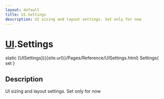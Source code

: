 ```yaml
---
layout: default
title: UI.Settings
description: UI sizing and layout settings. Set only for now
---
```

# [UI]({{site.url}}/Pages/Reference/UI.html).Settings

<div class='signature' markdown='1'>
static [UISettings]({{site.url}}/Pages/Reference/UISettings.html) Settings{ set }
</div>

## Description
UI sizing and layout settings. Set only for now

